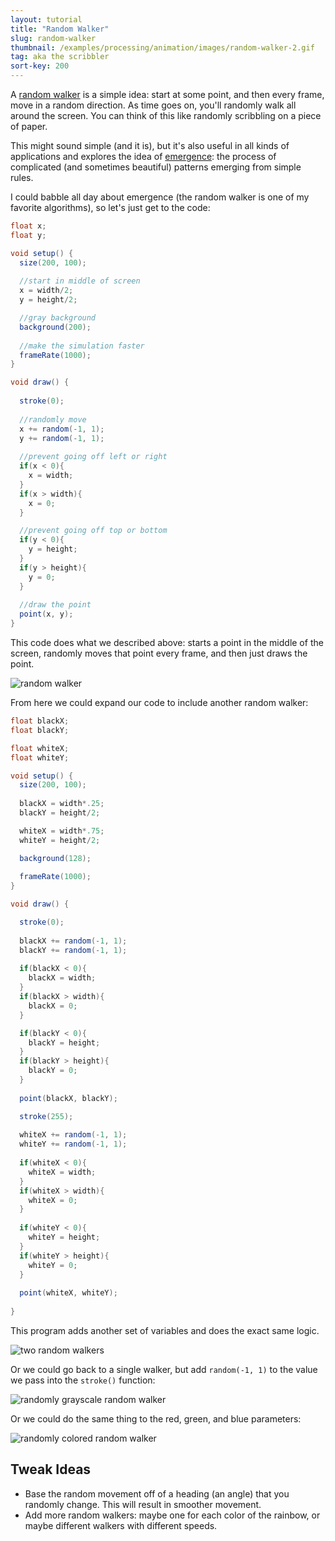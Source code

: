 ```yaml
---
layout: tutorial
title: "Random Walker"
slug: random-walker
thumbnail: /examples/processing/animation/images/random-walker-2.gif
tag: aka the scribbler
sort-key: 200
---
```


A [random walker](https://en.wikipedia.org/wiki/Random_walk) is a simple idea: start at some point, and then every frame, move in a random direction. As time goes on, you'll randomly walk all around the screen. You can think of this like randomly scribbling on a piece of paper.

This might sound simple (and it is), but it's also useful in all kinds of applications and explores the idea of [emergence](https://en.wikipedia.org/wiki/Emergence): the process of complicated (and sometimes beautiful) patterns emerging from simple rules.

I could babble all day about emergence (the random walker is one of my favorite algorithms), so let's just get to the code:

```java
float x;
float y;

void setup() {
  size(200, 100);
  
  //start in middle of screen
  x = width/2;
  y = height/2;

  //gray background
  background(200);
  
  //make the simulation faster
  frameRate(1000);
}

void draw() {
  
  stroke(0);
  
  //randomly move
  x += random(-1, 1);
  y += random(-1, 1);
  
  //prevent going off left or right
  if(x < 0){
    x = width;
  }
  if(x > width){
    x = 0;
  }

  //prevent going off top or bottom
  if(y < 0){
    y = height;
  }
  if(y > height){
    y = 0;
  }
  
  //draw the point
  point(x, y);
}
```

This code does what we described above: starts a point in the middle of the screen, randomly moves that point every frame, and then just draws the point.

![random walker](/examples/processing/animation/images/random-walker-1.gif)

From here we could expand our code to include another random walker:

```java
float blackX;
float blackY;

float whiteX;
float whiteY;

void setup() {
  size(200, 100);
  
  blackX = width*.25;
  blackY = height/2;

  whiteX = width*.75;
  whiteY = height/2;

  background(128);
  
  frameRate(1000);
}

void draw() {

  stroke(0);
  
  blackX += random(-1, 1);
  blackY += random(-1, 1);
    
  if(blackX < 0){
    blackX = width;
  }
  if(blackX > width){
    blackX = 0;
  }

  if(blackY < 0){
    blackY = height;
  }
  if(blackY > height){
    blackY = 0;
  }
  
  point(blackX, blackY);

  stroke(255);
  
  whiteX += random(-1, 1);
  whiteY += random(-1, 1);
  
  if(whiteX < 0){
    whiteX = width;
  }
  if(whiteX > width){
    whiteX = 0;
  }
  
  if(whiteY < 0){
    whiteY = height;
  }
  if(whiteY > height){
    whiteY = 0;
  }  
  
  point(whiteX, whiteY);
  
}
```

This program adds another set of variables and does the exact same logic.

![two random walkers](/examples/processing/animation/images/random-walker-2.gif)

Or we could go back to a single walker, but add `random(-1, 1)` to the value we pass into the `stroke()` function:

![randomly grayscale random walker](/examples/processing/animation/images/random-walker-4.png)

Or we could do the same thing to the red, green, and blue parameters:

![randomly colored random walker](/examples/processing/animation/images/random-walker-3.png)

## Tweak Ideas

- Base the random movement off of a heading (an angle) that you randomly change. This will result in smoother movement.
- Add more random walkers: maybe one for each color of the rainbow, or maybe different walkers with different speeds.
